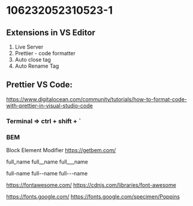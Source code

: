 # 106232052310523-1

## Extensions in VS Editor

1. Live Server
2. Prettier - code formatter
3. Auto close tag
4. Auto Rename Tag

## Prettier VS Code:

https://www.digitalocean.com/community/tutorials/how-to-format-code-with-prettier-in-visual-studio-code

### Terminal => ctrl + shift + `

### BEM

Block Element Modifier
https://getbem.com/

full_name
full__name
full___name

full-name
full--name
full---name

https://fontawesome.com/
https://cdnjs.com/libraries/font-awesome

https://fonts.google.com/
https://fonts.google.com/specimen/Poppins
